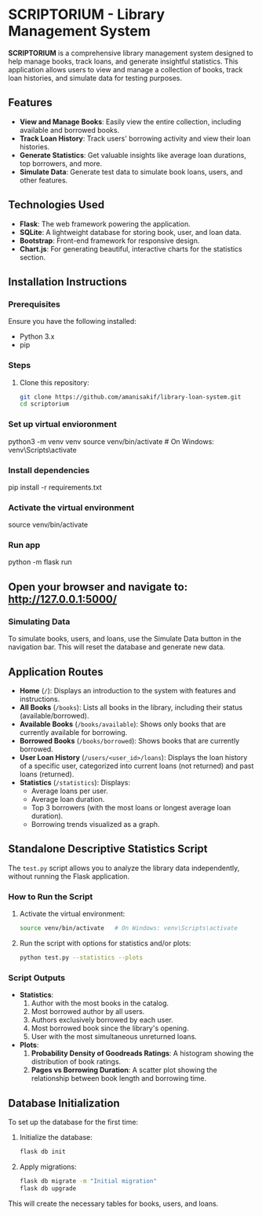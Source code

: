 # SCRIPTORIUM - Library Management System

**SCRIPTORIUM** is a comprehensive library management system designed to help manage books, track loans, and generate insightful statistics. This application allows users to view and manage a collection of books, track loan histories, and simulate data for testing purposes.

## Features
- **View and Manage Books**: Easily view the entire collection, including available and borrowed books.
- **Track Loan History**: Track users' borrowing activity and view their loan histories.
- **Generate Statistics**: Get valuable insights like average loan durations, top borrowers, and more.
- **Simulate Data**: Generate test data to simulate book loans, users, and other features.

## Technologies Used
- **Flask**: The web framework powering the application.
- **SQLite**: A lightweight database for storing book, user, and loan data.
- **Bootstrap**: Front-end framework for responsive design.
- **Chart.js**: For generating beautiful, interactive charts for the statistics section.

## Installation Instructions

### Prerequisites
Ensure you have the following installed:
- Python 3.x
- pip

### Steps
1. Clone this repository:
   ```bash
   git clone https://github.com/amanisakif/library-loan-system.git
   cd scriptorium

### Set up virtual envioronment 
python3 -m venv venv
source venv/bin/activate   # On Windows: venv\Scripts\activate

### Install dependencies
pip install -r requirements.txt

### Activate the virtual environment
source venv/bin/activate

### Run app
python -m flask run

## Open your browser and navigate to: http://127.0.0.1:5000/

### Simulating Data
To simulate books, users, and loans, use the Simulate Data button in the navigation bar. This will reset the database and generate new data.

## Application Routes

- **Home** (`/`): Displays an introduction to the system with features and instructions.
- **All Books** (`/books`): Lists all books in the library, including their status (available/borrowed).
- **Available Books** (`/books/available`): Shows only books that are currently available for borrowing.
- **Borrowed Books** (`/books/borrowed`): Shows books that are currently borrowed.
- **User Loan History** (`/users/<user_id>/loans`): Displays the loan history of a specific user, categorized into current loans (not returned) and past loans (returned).
- **Statistics** (`/statistics`): Displays:
  - Average loans per user.
  - Average loan duration.
  - Top 3 borrowers (with the most loans or longest average loan duration).
  - Borrowing trends visualized as a graph.

## Standalone Descriptive Statistics Script

The `test.py` script allows you to analyze the library data independently, without running the Flask application.

### How to Run the Script
1. Activate the virtual environment:
   ```bash
   source venv/bin/activate   # On Windows: venv\Scripts\activate
   ```

2. Run the script with options for statistics and/or plots:
   ```bash
   python test.py --statistics --plots
   ```

### Script Outputs
- **Statistics**:
  1. Author with the most books in the catalog.
  2. Most borrowed author by all users.
  3. Authors exclusively borrowed by each user.
  4. Most borrowed book since the library's opening.
  5. User with the most simultaneous unreturned loans.
- **Plots**:
  1. **Probability Density of Goodreads Ratings**: A histogram showing the distribution of book ratings.
  2. **Pages vs Borrowing Duration**: A scatter plot showing the relationship between book length and borrowing time.


## Database Initialization

To set up the database for the first time:

1. Initialize the database:
   ```bash
   flask db init
   ```

2. Apply migrations:
   ```bash
   flask db migrate -m "Initial migration"
   flask db upgrade
   ```

This will create the necessary tables for books, users, and loans.
